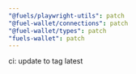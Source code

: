 ```yaml
---
"@fuels/playwright-utils": patch
"@fuel-wallet/connections": patch
"@fuel-wallet/types": patch
"fuels-wallet": patch
---
```


ci: update to tag latest
